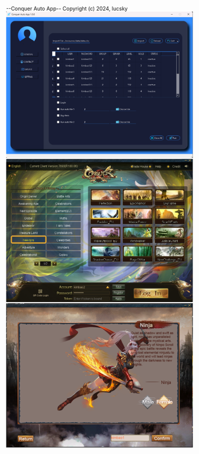 --Conquer Auto App--
Copyright (c) 2024, lucsky
![ alt text](/overview.png)
![ alt text](/overview1.png)
![ alt text](/overview2.png)